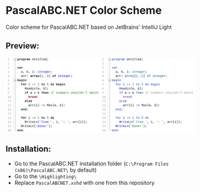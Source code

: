 # PascalABC.NET Color Scheme
Color scheme for PascalABC.NET based on JetBrains' IntelliJ Light
## Preview:
![Comparison](comparison.png)
## Installation:
* Go to the PascalABC.NET installation folder (`C:\Program Files (x86)\PascalABC.NET\` by default)
* Go to the `\Highlighting\`
* Replace `PascalABCNET.xshd` with one from this repository
